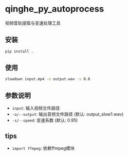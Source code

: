 # qinghe_py_autoprocess

视频音轨提取与变速处理工具

## 安装

```bash
pip install .
```

## 使用

```bash
slowdown input.mp4 -o output.wav -s 0.8
```

## 参数说明
- `input`: 输入视频文件路径
- `-o/--output`: 输出音频文件路径 (默认: output_slow1.wav)
- `-s/--speed`: 变速系数 (默认: 0.95)

## tips
- `import ffmpeg`: 依赖ffmpeg模块
